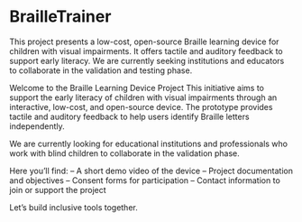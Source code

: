 # BrailleTrainer
This project presents a low-cost, open-source Braille learning device for children with visual impairments. It offers tactile and auditory feedback to support early literacy. We are currently seeking institutions and educators to collaborate in the validation and testing phase.

Welcome to the Braille Learning Device Project
This initiative aims to support the early literacy of children with visual impairments through an interactive, low-cost, and open-source device. The prototype provides tactile and auditory feedback to help users identify Braille letters independently.

We are currently looking for educational institutions and professionals who work with blind children to collaborate in the validation phase.

Here you’ll find:
– A short demo video of the device
– Project documentation and objectives
– Consent forms for participation
– Contact information to join or support the project

Let’s build inclusive tools together.
